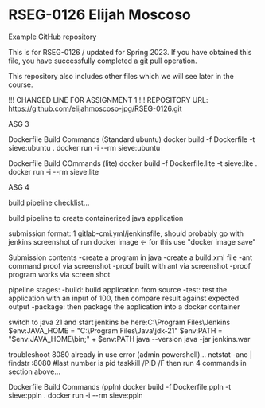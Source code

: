 # RSEG-0126 Elijah Moscoso
Example GitHub repository

This is for RSEG-0126 / updated for Spring 2023. If you have obtained
this file, you have successfully completed a git pull
operation.

This repository also includes other files which we will see later in the course.

!!! CHANGED LINE FOR ASSIGNMENT 1 !!!
REPOSITORY URL: https://github.com/elijahmoscoso-jpg/RSEG-0126.git

ASG 3

Dockerfile Build Commands (Standard ubuntu)
    docker build -f Dockerfile -t sieve:ubuntu .
    docker run -i --rm sieve:ubuntu

Dockerfile Build COmmands (lite)
    docker build -f Dockerfile.lite -t sieve:lite .
    docker run -i --rm sieve:lite 

ASG 4

build pipeline checklist...

build pipeline to create containerized java application

submission format:
    1 gitlab-cmi.yml/jenkinsfile, should probably go with jenkins
    screenshot of run
    docker image <- for this use "docker image save"

Submission contents
    -create a program in java
    -create a build.xml file
    -ant command proof via screenshot 
    -proof built with ant via screenshot 
    -proof program works via screen shot

pipeline stages:
-build: build application from source
-test: test the application with an input of 100, then compare result against expected output
-package: then package the application into a docker container





switch to java 21 and start jenkins 
be here:C:\Program Files\Jenkins
$env:JAVA_HOME = "C:\Program Files\Java\jdk-21"
$env:PATH = "$env:JAVA_HOME\bin;" + $env:PATH
java --version
java -jar jenkins.war

troubleshoot 8080 already in use error (admin powershell)...
netstat -ano | findstr :8080  #last number is pid
taskkill /PID <pidhere> /F
then run 4 commands in section above...


Dockerfile Build Commands (ppln)
    docker build -f Dockerfile.ppln -t sieve:ppln .
    docker run -i --rm sieve:ppln 